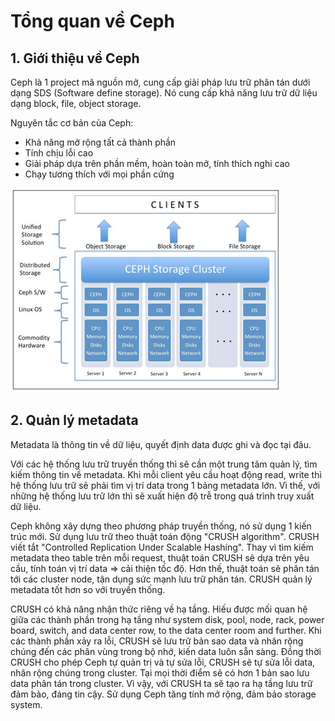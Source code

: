 # Tổng quan về Ceph

## 1. Giới thiệu về Ceph
Ceph là 1 project mã nguồn mở, cung cấp giải pháp lưu trữ phân tán dưới dạng SDS (Software define storage). Nó cung cấp khả năng lưu trữ dữ liệu dạng block, file, object storage.

Nguyên tắc cơ bản của Ceph:
- Khả năng mở rộng tất cả thành phần
- Tính chịu lỗi cao
- Giải pháp dựa trên phần mềm, hoàn toàn mở, tính thích nghi cao
- Chạy tương thích với mọi phần cứng

![](../images/p1.png)

## 2. Quản lý metadata
Metadata là thông tin về dữ liệu, quyết định data được ghi và đọc tại đâu. 

Với các hệ thống lưu trữ truyền thống thì sẽ cần một trung tâm quản lý, tìm kiếm thông tin về metadata. Khi mỗi client  yêu cầu hoạt động read, write thì hệ thống lưu trữ sẽ phải tìm vị trí data trong 1 bảng metadata lớn. Vì thế, với những hệ thống lưu trữ lớn thì sẽ xuất hiện độ trễ trong quá trình truy xuất dữ liệu.

Ceph không xây dựng theo phương pháp truyền thống, nó sử dụng 1 kiến trúc mới. Sử dụng lưu trữ theo thuật toán động "CRUSH algorithm". CRUSH viết tắt "Controlled Replication Under Scalable Hashing". Thay vì tìm kiếm metadata theo table trên mỗi request, thuật toán CRUSH sẽ dựa trên yêu cầu, tính toán vị trí data => cải thiện tốc độ. Hơn thế, thuật toán sẽ phân tán tới các cluster node, tận dụng sức mạnh lưu trữ phân tán. CRUSH quản lý metadata tốt hơn so với truyền thống.

CRUSH có khả năng nhận thức riêng về hạ tầng. Hiếu được mối quan hệ giữa các thành phần trong hạ tầng như system disk, pool, node, rack, power board, switch, and data center row, to the data center room and further. Khi các thành phần xảy ra lỗi, CRUSH sẽ lưu trữ bản sao data và nhân rộng chúng đến các phân vùng trong bộ nhớ, kiến data luôn sẵn sàng. Đồng thời CRUSH cho phép Ceph tự quản trị và tự sửa lỗi, CRUSH sẽ tự sửa lỗi data, nhân rộng chúng trong cluster. Tại mọi thời điểm sẽ có hơn 1 bản sao lưu data phân tán trong cluster. Vì vậy, với CRUSH ta sẽ tạo ra hạ tầng lưu trữ đảm bảo, đáng tin cậy. Sử dụng Ceph tăng tính mở rộng, đảm bảo storage system.

